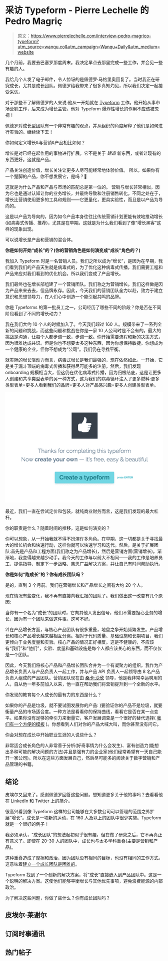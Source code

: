 # 采访 Typeform - Pierre Lechelle 的 Pedro Magriç

> 原文：<https://www.pierrelechelle.com/interview-pedro-magrico-typeform?utm_source=wanqu.co&utm_campaign=Wanqu+Daily&utm_medium=website>

几个月前，我要去巴塞罗那度周末。我决定早点去那里完成一些工作，并会见一些有趣的人。

我给几个人发了电子邮件，令人惊讶的是佩德罗·马格里奥回复了。当时我正在研究成长，尤其是成长团队。佩德罗给我带来了很多真知灼见，所以我们决定一起接受采访。

对于那些不了解佩德罗的人来说:他从一开始就在 [Typeform](https://www.typeform.com/) 工作。他开始从事市场营销工作，后来成为增长主管。他对 Typeform 爆炸性增长的作用不应该被忽视！

佩德罗对成长型团队有一个非常有趣的观点，并从组织的角度解释了他们是如何进行实验的。继续读下去！

你如何定义增长&与营销&产品相比如何？

增长是对已经在起作用的事物进行扩展。它不是关于 *建造* 新东西，或者让现有的东西更好。这就是产品。

产品关注创造价值，增长关注让更多人尽可能经常地体验价值。 所以，如果你有一个蹩脚的产品，你不想发展它，是吗？🙂

这就是为什么产品和产品与市场的匹配总是第一位的。    营销与增长非常相似，因为它也是通过认知让你的业务增长，并最终导致和注册销售转化。不同之处在于，增长比营销使用更多的工具和规则——它更量化，更具实验性，而且是以产品为导向的。

这是以产品为导向的，因为如今产品本身往往比传统营销计划更能有效地推动增长(如病毒式传播、推荐)，尤其是在早期。这就是为什么我们看到了像“增长黑客”这样的现象出现。

可以说增长是产品和营销的混合体。

**你是如何开始“成长”的？(你的营销角色是如何演变成“成长”角色的？)**

我加入 Typeform 时是一名营销人员。我们之所以成为“增长”，是因为在早期，我们看到我们的产品天生就是病毒式的，为了优化这种病毒式传播，我们需要工程和产品来应对我们看到的优化机会。所以我们变成了产品增长。

我们最终也在增长部组建了一个营销团队。我们称之为营销增长。我们这样做是因为产品来来去去，但品牌永存。因此，今天我们的营销团队全力以赴，致力于建立意识和思想领导力，在人们心中创造一个能引起共鸣的品牌。

你是 Typeforms 的第一批员工之一，公司经历了哪些不同的阶段？你是否在不同阶段看到了不同的增长动力？

我在我们大约 10 个人的时候加入了。今天我们超过 160 人。规模带来了一系列全新的问题和挑战，而这些问题和挑战在你是一家 10 人公司时是不会有的。最大的挑战是沟通，让每个人都步调一致，步调一致。你开始需要流程和新的决策方式，因为很难达成共识。但是你也不想要太多这种东西，因为你想保持敏捷。你想成为一个健康的企业，但你不想成为“公司”。我们仍在寻找平衡。

就实际的增长驱动力而言，病毒式增长是我们最强的，现在依然如此。一开始，它是关于漏斗顶端的病毒式传播和获得尽可能多的注册。然后，我们发现 onboarding 规模相当大，但这仍在优化病毒式传播，因为归根结底，这是让更多人创建和共享类型表单的另一种方式，这为我们的病毒循环注入了更多燃料:更多类型表单=更多人看到我们的品牌=更多人对产品感兴趣=更多人创建类型表单。

![](img/1a6b099a22a3f7f83b6caa595aef882d.png)

最近，我们一直在尝试定价和包装，就纯商业财务而言，这是我们发现的最大杠杆。

你的职责是什么？随着时间的推移，这是如何演变的？

你可以想象，从一开始我就不得不扮演许多角色。在早期，这一切都是关于寻找最大的增长机会和快速行动，这样你就可以快速学习和迭代。然后，是关于扩展团队:首先是产品和工程方面(我们称之为产品增长)，然后是营销方面(营销增长)。渐渐地，我变得越来越少动手。我今天的工作与以前大不相同——我的工作是培养员工、提供指导、制定下一步战略、集思广益解决方案，并让自己有时间帮助执行。

**你是如何“跑成长”的？你有成长团队吗？**

是的，直到 3 个月前。我们在营销增长和产品增长之间有大约 20 个人。

现在情况有些变化，我不再有直接向我汇报的团队了。我们做出这一改变有几个原因:

当你有一个名为“成长”的团队时，它向其他人发出信号，他们不需要担心业务的增长，因为有一个团队来做这件事。这可不好。

2)在产品增长方面，与核心产品团队有很多重叠，地盘之争开始频繁发生。产品增长和核心产品增长越来越相互分离。相对于代码质量、基础设施和长期项目，我们更倾向于业务度量和实验。核心产品的情况正好相反。这是不健康的，不应该有“我们”和“他们”，实验、度量和基础设施是每个人都应该关心的东西，而不仅仅是一个团队。

因此，今天我们将核心产品和产品增长团队合并为一个有凝聚力的组织。我作为产品增长负责人与产品负责人一起工作，并与产品 API 负责人一起领导由 8 名产品负责人组成的产品团队。营销团队现在由 [桑卡·沙欣](https://www.linkedin.com/in/sancarsahin) 领导，他是我非常幸运聘用的人，自从他一年多前加入以来，他一直在帮助我们将营销提升到一个全新的水平。

你发现的教育每个人成长的最有力的东西是什么？

如果你的产品是垃圾，就不要试图发展你的产品: )要验证你的产品不是垃圾，就要衡量产品的市场适合度。一种方法是看看你的保持曲线，看看它是否在某一点变平。如果你没有足够的牵引力来衡量它，客户发展调查是一个很好的替代选择( [我们有一个方便的模板](https://www.typeform.com/examples/surveys/customer-development-survey-template/) )。你想看到人们对你的产品大喊大叫，而你甚至没有问它。

你会对想在成长中开始职业生涯的人说些什么？

非常适合成长角色的人非常善于分析(好奇事情为什么会发生)、富有创造力(能想出多种可能的解决问题的方法)并且是强有力的企业家(他们经常希望有一天自己能开一家公司)。所以在这些方面发展自己，然后尽可能多的阅读关于数字营销和产品管理的书籍。

## 结论

皮埃尔又回来了。感谢佩德罗回答这些问题。想知道更多关于他的事吗？去看看他在 LinkedIn 和 Twitter 上的简介。

很高兴看到像 Typeform 这样的公司能够在大多数公司可以管理的范围之外扩展“增长”。成长是一项新的运动，在 160 人及以上的团队中很少实施。Typeform 就是一个很好的例子！

我必须承认，“成长团队”的想法起初似乎很有趣，但在做了研究之后，它不再真正有意义了。即使在 20-30 人的团队中，成长也与太多学科重叠(主要是营销和产品)。

这种重叠造成了摩擦和政治，因为团队没有相同的目标，也没有相同的工作方式。这意味着[建立一个成长团队是困难的](https://www.pierrelechelle.com/growth-process-failures)。

Typeform 找到了一个创新的解决方案，将“成长”直接嵌入到产品团队中。这是一个聪明的解决方案。这使他们能够平衡增长与其他优先事项，避免浪费能源的内部政治。

为了解决这些问题，你做了些什么？你有成长团队吗？

## 皮埃尔·莱谢尔

## 订阅时事通讯

## 热门帖子